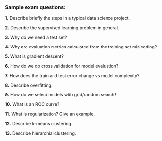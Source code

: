 
### Sample exam questions:

**1.** Describe briefly the steps in a typical data science project.

**2.** Describe the supervised learning problem in general.

**3.** Why do we need a test set? 

**4.** Why are evaluation metrics calculated from the training set misleading?

**5.** What is gradient descent?

**6.** How do we do cross validation for model evaluation?

**7.** How does the train and test error change vs model complexity?

**8.** Describe overfitting.

**9.** How do we select models with grid/random search?

**10.** What is an ROC curve?

**11.** What is regularization? Give an example.

**12.** Describe k-means clustering.

**13.** Describe hierarchial clustering.





